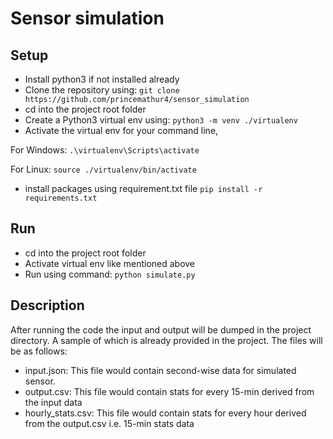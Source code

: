 # Sensor simulation

## Setup
- Install python3 if not installed already
- Clone the repository using: `git clone https://github.com/princemathur4/sensor_simulation`
- cd into the project root folder
- Create a Python3 virtual env using: `python3 -m venv ./virtualenv`
- Activate the virtual env for your command line,

For Windows:
`.\virtualenv\Scripts\activate`

For Linux:
`source ./virtualenv/bin/activate`
- install packages using requirement.txt file `pip install -r requirements.txt`
 
## Run
- cd into the project root folder
- Activate virtual env like mentioned above
- Run using command: `python simulate.py`

## Description
After running the code the input and output will be dumped in the project directory. A sample of which is already provided in the project. The files will be as follows:

- input.json: This file would contain second-wise data for simulated sensor.
- output.csv: This file would contain stats for every 15-min derived from the input data
- hourly_stats.csv: This file would contain stats for every hour derived from the output.csv i.e. 15-min stats data

